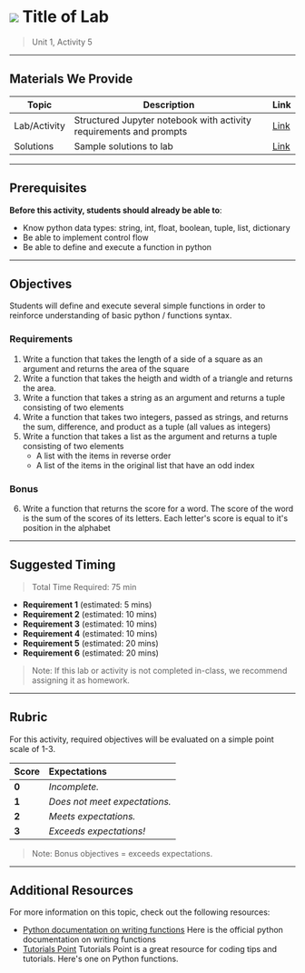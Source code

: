 <!---
Questions? Comments?:

1. Log an issue to this repo to alert us of a problem.
2. Suggest an edit yourself by forking this repo, making edits, and submitting a pull request with your changes back to our master branch.
3. Reach out to the data team on Slack and share your thoughts!

--->

# ![](https://ga-dash.s3.amazonaws.com/production/assets/logo-9f88ae6c9c3871690e33280fcf557f33.png) Title of Lab

> Unit 1, Activity 5

<!--- Unsure what to put for activity number here. In DSI Curriculum v2.2 guide, this is simply 1.05, but it is also the first lab / activity.
>

<!--- Unit and sequence information. This template is an instructor-facing description for a given activity or lab. --->

---

## Materials We Provide

<!--- This section is a table of contents for the activity. The table structure breaks down repo resources into types, distinguishing between  notebooks and supporting materials. Note that the table below demonstrates the total possible range of materials; most lessons won't require all of the categories below. Also note that every item in the repo should get its own line and link, like the example shown for data. --->

| Topic | Description | Link |
| --- | --- | --- |
| Lab/Activity |  Structured Jupyter notebook with activity requirements and prompts | [Link](./python-functions.ipynb)|
| Solutions | Sample solutions to lab | [Link](./solution-code/python-functions-solutions.ipynb)|

---

## Prerequisites

<!--- This section explains the relevant prerequisites; in other words, what do students need to know to be able to benefit and perform the tasks required in this activity/lab? List all relevant skills or prior learning objectives --->

**Before this activity, students should already be able to**:

- Know python data types: string, int, float, boolean, tuple, list, dictionary
- Be able to implement control flow
- Be able to define and execute a function in python

---

## Objectives

<!--- This section lists the learning objectives of the activity or lab.  --->

Students will define and execute several simple functions in order to reinforce understanding of basic python / functions syntax.

<!--- This section lists the exact requirements students have to perform in order to "complete" the activity.  --->

### Requirements

1. Write a function that takes the length of a side of a square as an argument and returns the area of the square
2. Write a function that takes the heigth and width of a triangle and returns the area.
3. Write a function that takes a string as an argument and returns a tuple consisting of two elements
4. Write a function that takes two integers, passed as strings, and returns the sum, difference, and product as a tuple (all values as integers)
5. Write a function that takes a list as the argument and returns a tuple consisting of two elements
    - A list with the items in reverse order
    - A list of the items in the original list that have an odd index

<!--- If there are any bonus objectives, list them here. Bonus objectives are items that are not officially required in order to "complete" a given activity, but are provided as suggested enrichment for students who want additional challenges.--->

### Bonus

6. Write a function that returns the score for a word. The score of the word is the sum of the scores of its letters. Each letter's score is equal to it's position in the alphabet

---

## Suggested Timing

<!--- This section outlines the lesson plan with relevant sections and subsections, providing both the total time required as well as suggestions for timing in each section --->

> Total Time Required: 75 min

- **Requirement 1** (estimated: 5 mins)
- **Requirement 2** (estimated: 10 mins)
- **Requirement 3** (estimated: 10 mins)
- **Requirement 4** (estimated: 10 mins)
- **Requirement 5** (estimated: 20 mins)
- **Requirement 6** (estimated: 20 mins)

> Note: If this lab or activity is not completed in-class, we recommend assigning it as homework.

---

## Rubric

For this activity, required objectives will be evaluated on a simple point scale of 1-3.

Score | Expectations
:--- | :---
**0** | _Incomplete._
**1** | _Does not meet expectations._
**2** | _Meets expectations._
**3** | _Exceeds expectations!_

> Note: Bonus objectives = exceeds expectations.

---

## Additional Resources

<!--- List of potential sources that may help or inform the students' ability to complete the tasks required. This might include reference sites, examples, or tutorials for "getting started." --->

For more information on this topic, check out the following resources:

- [Python documentation on writing functions](https://anh.cs.luc.edu/python/hands-on/3.1/handsonHtml/functions.html) Here is the official python documentation on writing functions
- [Tutorials Point](https://www.tutorialspoint.com/python/python_functions.htm) Tutorials Point is a great resource for coding tips and tutorials. Here's one on Python functions.